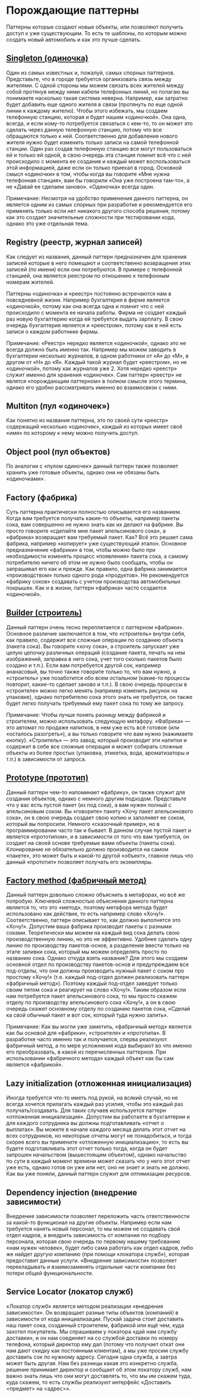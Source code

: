 # Порождающие паттерны

Паттерны которые создают новые объекты, или позволяют получить доступ к уже существующим. То есть те шаблоны, по которым можно создать новый автомобиль и как это лучше сделать.

## [Singleton (одиночка)](https://github.com/Sempaku/Learning_CSharp/tree/master/Design%20patterns/Generating%20patterns/Одиночка%20(Singleton))

Один из самых известных и, пожалуй, самых спорных паттернов.
Представьте, что в городе требуется организовать связь между жителями. С одной стороны мы можем связать всех жителей между собой протянув между ними кабели телефонных линий, но полагаю вы понимаете насколько такая система неверна. Например, как затратно будет добавить еще одного жителя в связи (протянуть по еще одной линии к каждому жителю). Чтобы этого избежать, мы создаем телефонную станцию, которая и будет нашим «одиночкой». Она одна, всегда, и если кому-то потребуется связаться с кем-то, то он может это сделать через данную телефонную станцию, потому что все обращаются только к ней. Соответственно для добавления нового жителя нужно будет изменить только записи на самой телефонной станции. Один раз создав телефонную станцию все могут пользоваться ей и только ей одной, в свою очередь эта станция помнит всё что с ней происходило с момента ее создания и каждый может воспользоваться этой информацией, даже если он только приехал в город.
Основной смысл «одиночки» в том, чтобы когда вы говорите «Мне нужна телефонная станция», вам бы говорили «Она уже построена там-то», а не «Давай ее сделаем заново». «Одиночка» всегда один.

Примечание:
Несмотря на удобство применения данного паттерна, он является одним из самых спорных при разработке и рекомендуется его применять только если нет никакого другого способа решения, потому как это создает значительные сложности при тестировании кода, однако это уже отдельная тема.

## Registry (реестр, журнал записей)

Как следует из названия, данный паттерн предназначен для хранения записей которые в него помещают и соответственно возвращения этих записей (по имени) если они потребуются. В примере с телефонной станцией, она является реестром по отношению к телефонным номерам жителей.

Паттерны «одиночка» и «реестр» постоянно встречаются нам в повседневной жизни. Например бухгалтерия в фирме является «одиночкой», потому как она всегда одна и помнит что с ней происходило с момента ее начала работы. Фирма не создает каждый раз новую бухгалтерию когда ей требуется выдать зарплату. В свою очередь бухгалтерия является и «реестром», потому как в ней есть записи о каждом работнике фирмы.

Примечание:
«Реестр» нередко является «одиночкой», однако это не всегда должно быть именно так. Например мы можем заводить в бухгалтерии несколько журналов, в одном работники от «А» до «М», в другом от «Н» до «Я». Каждый такой журнал будет «реестром», но не «одиночкой», потому как журналов уже 2. Хотя нередко «реестр» служит именно для хранения «одиночек».
Сам паттерн «реестр» не являтся «порождающим паттерном» в полном смысле этого термина, однако его удобно рассматривать именно во взаимосвязи с ними.

## Multiton (пул «одиночек»)

Как понятно из названия паттерна, это по своей сути «реестр» содержащий несколько «одиночек», каждый из которых имеет своё «имя» по которому к нему можно получить доступ.

## Object pool (пул объектов)

По аналогии с «пулом одиночек» данный паттерн также позволяет хранить уже готовые объекты, однако они не обязаны быть «одиночками».

## Factory (фабрика)

Суть паттерна практически полностью описывается его названием. Когда вам требуется получать какие-то объекты, например пакеты сока, вам совершенно не нужно знать как их делают на фабрике. Вы просто говорите «сделайте мне пакет апельсинового сока», а «фабрика» возвращает вам требуемый пакет. Как? Всё это решает сама фабрика, например «копирует» уже существующий эталон. Основное предназначение «фабрики» в том, чтобы можно было при необходимости изменять процесс «появления» пакета сока, а самому потребителю ничего об этом не нужно было сообщать, чтобы он запрашивал его как и прежде.
Как правило, одна фабрика занимается «производством» только одного рода «продуктов». Не рекомендуется «фабрику соков» создавать с учетом производства автомобильных покрышек. Как и в жизни, паттерн «фабрика» часто создается «одиночкой».

## [Builder (строитель)](https://github.com/Sempaku/Learning_CSharp/tree/master/Design%20patterns/Generating%20patterns/Строитель%20(Builder))

Данный паттерн очень тесно переплетается с паттерном «фабрики». Основное различие заключается в том, что «строитель» внутри себя, как правило, содержит все сложные операции по созданию объекта (пакета сока). Вы говорите «хочу сока», а строитель запускает уже целую цепочку различных операций (создание пакета, печать на нем изображений, заправка в него сока, учет того сколько пакетов было создано и т.п.). Если вам потребуется другой сок, например ананасовый, вы точно также говорите только то, что вам нужно, а «строитель» уже позаботится обо всем остальном (какие-то процессы повторит, какие-то сделает заново и т.п.). В свою очередь процессы в «строителе» можно легко менять (например изменить рисунок на упаковке), однако потребителю сока этого знать не требуется, он также будет легко получать требуемый ему пакет сока по тому же запросу.

Примечание:
Чтобы лучше понять разницу между фабрикой и строителем, можно использовать следующую метафору.
«Фабрика» — это автомат по продаже напитков, в нем уже есть всё готовое (или «осталось разогреть»), а вы только говорите что вам нужно (нажимаете кнопку). «Строитель» — это завод, который производит эти напитки и содержит в себе все сложные операции и может собирать сложные объекты из более простых (упаковка, этикетка, вода, ароматизаторы и т.п.) в зависимости от запроса.

## [Prototype (прототип)](https://github.com/Sempaku/Learning_CSharp/tree/master/Design%20patterns/Generating%20patterns/Прототип%20(Prototype))

Данный паттерн чем-то напоминает «фабрику», он также служит для создания объектов, однако с немного другим подходом. Представьте что у вас есть пустой пакет (из под сока), а вам нужен полный с апельсиновым соком. Вы «говорите» пакету «Хочу пакет апельсинового сока», он в свою очередь создает свою копию и заполняет ее соком, который вы попросили. Немного «сказочный пример», но в программировании часто так и бывает. В данном случае пустой пакет и является «прототипом», и в зависимости от того что вам требуется, он создает на своей основе требуемые вами объекты (пакеты сока).
Клонирование не обязательно должно производится на самом «пакете», это может быть и какой-то другой «объект», главное лишь что данный «прототип» позволяет получать его экземпляры.

## [Factory method (фабричный метод)](https://github.com/Sempaku/Learning_CSharp/tree/master/Design%20patterns/Generating%20patterns/Фабричный%20метод%20(Factory%20Method))

Данный паттерн довольно сложно объяснить в метафорах, но всё же попробую.
Ключевой сложностью объяснения данного паттерна является то, что это «метод», поэтому метафора метода будет использовано как действие, то есть например слово «Хочу!». Соответственно, паттерн описывает то, как должно выполнятся это «Хочу!».
Допустим ваша фабрика производит пакеты с разными соками. Теоретически мы можем на каждый вид сока делать свою производственную линию, но это не эффективно. Удобнее сделать одну линию по производству пакетов-основ, а разделение ввести только на этапе заливки сока, который мы можем определять просто по названию сока. Однако откуда взять название?
Для этого мы создаем основной отдел по производству пакетов-основ и предупреждаем все под-отделы, что они должны производить нужный пакет с соком про простому «Хочу!» (т.е. каждый под-отдел должен реализовать паттерн «фабричный метод»). Поэтому каждый под-отдел заведует только своим типом сока и реагирует на слово «Хочу!».
Таким образом если нам потребуется пакет апельсинового сока, то мы просто скажем отделу по производству апельсинового сока «Хочу!», а он в свою очередь скажет основному отделу по созданию пакетов сока, «Сделай ка свой обычный пакет и вот сок, который туда нужно залить».

Примечание:
Как вы могли уже заметить, «фабричный метод» является как бы основой для «фабрики», «строителя» и «прототипа». В разработке часто именно так и получается, сперва реализуют фабричный метод, а по мере усложнения кода выбирают во что именно его преобразовать, в какой из перечисленных паттернов. При использовании «фабричного метода» каждый объект как бы сам является «фабрикой».

## Lazy initialization (отложенная инициализация)

Иногда требуется что-то иметь под рукой, на всякий случай, но не всегда хочется прилагать каждый раз усилия, чтобы это каждый раз получать/создавать. Для таких случаев используется паттерн «отложенная инициализация». Допустим вы работаете в бухгалтерии и для каждого сотрудника вы должны подготавливать «отчет о выплатах». Вы можете в начале каждого месяца делать этот отчет на всех сотрудников, но некоторые отчеты могут не понадобиться, и тогда скорее всего вы примените «отложенную инициализацию», то есть вы будете подготавливать этот отчет только тогда, когда он будет запрошен начальством (вышестоящим объектом), однако начальство по сути в каждый момент времени может сказать что у него этот отчет уже есть, однако готов он уже или нет, оно не знает и знать не должно. Как вы уже поняли, данный паттерн служит для оптимизации ресурсов.

## Dependency injection (внедрение зависимости)

Внедрение зависимости позволяет переложить часть ответственности за какой-то функционал на другие объекты. Например если нам требуется нанять новый персонал, то мы можем не создавать свой отдел кадров, а внедрить зависимость от компании по подбору персонала, которая свою очередь по первому нашему требованию «нам нужен человек», будет либо сама работать как отдел кадров, либо же найдет другую компанию (при помощи «локатора служб»), которая предоставит данные услуги.
«Внедрение зависимости» позволяет перекладывать и взаимозаменять отдельные части компании без потери общей функциональности.

## Service Locator (локатор служб)

«Локатор служб» является методом реализации «внедрения зависимости». Он возвращает разные типы объектов (компаний) в зависимости от кода инициализации. Пускай задача стоит доставить наш пакет сока, созданный строителем, фабрикой или ещё чем, куда захотел покупатель. Мы спрашиваем у локатора «дай нам службу доставки», и он нам соединяет на со службой доставки по номеру телефона, который директор ему дал (потому что получает откат они нам дают скидку как постоянным клиентам), а мы уже просим службу доставить сок по нужному адресу. Сегодня одна служба, а завтра может быть другая. Нам без разницы какая это конкретно служба, решение принимает директор и сообщает об этом локатору служб, нам важно знать лишь что они могут доставлять то, что мы им скажем туда, куда скажем, то есть службы реализуют интерфейс «Доставить <предмет> на <адрес>».
